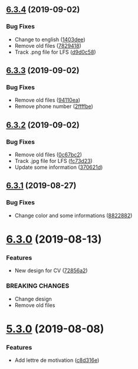 ## [6.3.4](https://github.com/artentica/CV/compare/v6.3.3...v6.3.4) (2019-09-02)


### Bug Fixes

* Change to english ([1403dee](https://github.com/artentica/CV/commit/1403dee))
* Remove old files ([7829418](https://github.com/artentica/CV/commit/7829418))
* Track .png file for LFS ([d9d0c58](https://github.com/artentica/CV/commit/d9d0c58))

## [6.3.3](https://github.com/artentica/CV/compare/v6.3.2...v6.3.3) (2019-09-02)


### Bug Fixes

* Remove old files ([94110ea](https://github.com/artentica/CV/commit/94110ea))
* Remove phone number ([2ffffbe](https://github.com/artentica/CV/commit/2ffffbe))

## [6.3.2](https://github.com/artentica/CV/compare/v6.3.1...v6.3.2) (2019-09-02)


### Bug Fixes

* Remove old files ([0c67bc2](https://github.com/artentica/CV/commit/0c67bc2))
* Track .jpg file for LFS ([fc73d23](https://github.com/artentica/CV/commit/fc73d23))
* Update some information ([370621d](https://github.com/artentica/CV/commit/370621d))

## [6.3.1](https://github.com/artentica/CV/compare/v6.3.0...v6.3.1) (2019-08-27)


### Bug Fixes

* Change color and some informations ([8822882](https://github.com/artentica/CV/commit/8822882))

# [6.3.0](https://github.com/artentica/CV/compare/v5.3.0...v6.3.0) (2019-08-13)


### Features

* New design for CV ([72856a2](https://github.com/artentica/CV/commit/72856a2))


### BREAKING CHANGES

* Change design
* Remove old files

# [5.3.0](https://github.com/artentica/CV/compare/v5.2.0...v5.3.0) (2019-08-08)


### Features

* Add lettre de motivation ([c8d316e](https://github.com/artentica/CV/commit/c8d316e))
